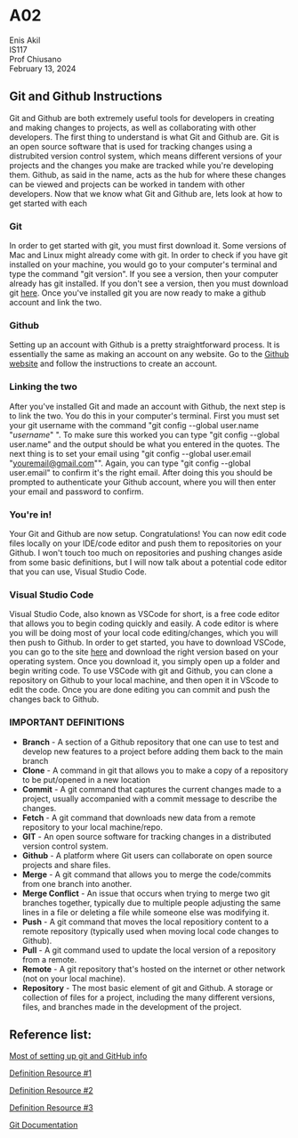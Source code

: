 # A02

Enis Akil  
IS117  
Prof Chiusano  
February 13, 2024

## Git and Github Instructions

Git and Github are both extremely useful tools for developers in creating and making changes to projects, as well as collaborating with other developers. The first thing to understand is what Git and Github are. Git is an open source software that is used for tracking changes using a distrubited version control system, which means different versions of your projects and the changes you make are tracked while you're developing them. Github, as said in the name, acts as the hub for where these changes can be viewed and projects can be worked in tandem with other developers. Now that we know what Git and Github are, lets look at how to get started with each

### Git
In order to get started with git, you must first download it. Some versions of Mac and Linux might already come with git. In order to check if you have git installed on your machine, you would go to your computer's terminal and type the command "git version". If you see a version, then your computer already has git installed. If you don't see a version, then you must download git [here](https://git-scm.com/download). Once you've installed git you are now ready to make a github account and link the two.

### Github
Setting up an account with Github is a pretty straightforward process. It is essentially the same as making an account on any website. Go to the [Github website](https://github.com/) and follow the instructions to create an account.

### Linking the two
After you've installed Git and made an account with Github, the next step is to link the two. You do this in your computer's terminal. First you must set your git username with the command "git config --global user.name "*username*" ". To make sure this worked you can type "git config --global user.name" and the output should be what you entered in the quotes. The next thing is to set your email using "git config --global user.email "youremail@gmail.com"". Again, you can type "git config --global user.email" to confirm it's the right email. After doing this you should be prompted to authenticate your Github account, where you will then enter your email and password to confirm.

### You're in!
 
Your Git and Github are now setup. Congratulations! You can now edit code files locally on your IDE/code editor and push them to repositories on your Github. I won't touch too much on repositories and pushing changes aside from some basic definitions, but I will now talk about a potential code editor that you can use, Visual Studio Code.

### Visual Studio Code

Visual Studio Code, also known as VSCode for short, is a free code editor that allows you to begin coding quickly and easily. A code editor is where you will be doing most of your local code editing/changes, which you will then push to Github. In order to get started, you have to download VSCode, you can go to the site [here](https://code.visualstudio.com/download) and download the right version based on your operating system. Once you download it, you simply open up a folder and begin writing code. To use VSCode with git and Github, you can clone a repository on Github to your local machine, and then open it in VScode to edit the code. Once you are done editing you can commit and push the changes back to Github.

### IMPORTANT DEFINITIONS

- **Branch** - A section of a Github repository that one can use to test and develop new features to a project before adding them back to the main branch
- **Clone** - A command in git that allows you to make a copy of a repository to be put/opened in a new location
- **Commit** - A git command that captures the current changes made to a project, usually accompanied with a commit message to describe the changes.
- **Fetch** - A git command that downloads new data from a remote repository to your local machine/repo.
- **GIT** - An open source software for tracking changes in a distributed version control system.
- **Github** - A platform where Git users can collaborate on open source projects and share files.
- **Merge** - A git command that allows you to merge the code/commits from one branch into another.
- **Merge Conflict** - An issue that occurs when trying to merge two git branches together, typically due to multiple people adjusting the same lines in a file or deleting a file while someone else was modifying it.
- **Push** - A git command that moves the local repositiory content to a remote repository (typically used when moving local code changes to Github).
- **Pull** - A git command used to update the local version of a repository from a remote.
- **Remote** - A git repository that's hosted on the internet or other network (not on your local machine).
- **Repository** - The most basic element of git and Github. A storage or  collection of files for a project, including the many different versions, files, and branches made in the development of the project.

## Reference list:
[Most of setting up git and GitHub info](https://www.freecodecamp.org/news/introduction-to-git-and-github/)  

[Definition Resource #1](https://www.atlassian.com/git/tutorials/using-branches/merge-conflicts)

[Definition Resource #2](https://www.git-tower.com/learn/git/faq/difference-between-git-fetch-git-pull)

[Definition Resource #3](https://www.git-tower.com/learn/git/faq/difference-between-git-fetch-git-pull)

[Git Documentation](https://git-scm.com/doc)
